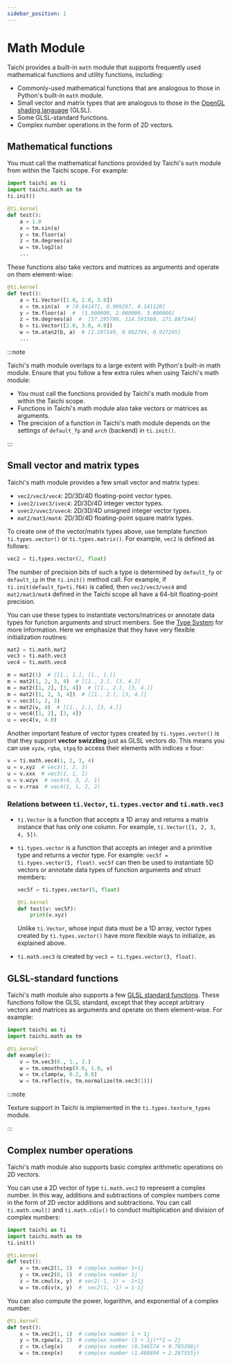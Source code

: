 ```yaml
---
sidebar_position: 1
---
```


# Math Module


Taichi provides a built-in `math` module that supports frequently used mathematical functions and utility functions, including:

- Commonly-used mathematical functions that are analogous to those in Python's built-in `math` module.
- Small vector and matrix types that are analogous to those in the [OpenGL shading language](https://www.khronos.org/opengl/wiki/OpenGL_Shading_Language) (GLSL).
- Some GLSL-standard functions.
- Complex number operations in the form of 2D vectors.

## Mathematical functions

You must call the mathematical functions provided by Taichi's `math` module from within the Taichi scope. For example:

```python
import taichi as ti
import taichi.math as tm
ti.init()

@ti.kernel
def test():
    a = 1.0
    x = tm.sin(a)
    y = tm.floor(a)
    z = tm.degrees(a)
    w = tm.log2(a)
    ...
```


These functions also take vectors and matrices as arguments and operate on them element-wise:

```python
@ti.kernel
def test():
    a = ti.Vector([1.0, 2.0, 3.0])
    x = tm.sin(a)  # [0.841471, 0.909297, 0.141120]
    y = tm.floor(a)  #  [1.000000, 2.000000, 3.000000]
    z = tm.degrees(a)  #  [57.295780, 114.591560, 171.887344]
    b = ti.Vector([2.0, 3.0, 4.0])
    w = tm.atan2(b, a)  # [1.107149, 0.982794, 0.927295]
    ...
```

:::note


Taichi's math module overlaps to a large extent with Python's built-in math module. Ensure that you follow a few extra rules when using Taichi's math module:

- You must call the functions provided by Taichi's math module from within the Taichi scope.
- Functions in Taichi's math module also take vectors or matrices as arguments.
- The precision of a function in Taichi's math module depends on the settings of `default_fp` and `arch` (backend) in `ti.init()`.


:::

## Small vector and matrix types


Taichi's math module provides a few small vector and matrix types:


- `vec2/vec3/vec4`: 2D/3D/4D floating-point vector types.
- `ivec2/ivec3/ivec4`: 2D/3D/4D integer vector types.
- `uvec2/uvec3/uvec4`: 2D/3D/4D unsigned integer vector types.
- `mat2/mat3/mat4`: 2D/3D/4D floating-point square matrix types.

To create one of the vector/matrix types above, use template function `ti.types.vector()` or `ti.types.matrix()`. For example, `vec2` is defined as follows:

```python
vec2 = ti.types.vector(2, float)
```


The number of precision bits of such a type is determined by `default_fp` or `default_ip` in the `ti.init()` method call. For example, if `ti.init(default_fp=ti.f64)` is called, then `vec2/vec3/vec4` and `mat2/mat3/mat4` defined in the Taichi scope all have a 64-bit floating-point precision.

You can use these types to instantiate vectors/matrices or annotate data types for function arguments and struct members. See the [Type System](../type_system/type.md) for more information. Here we emphasize that they have very flexible initialization routines:


```python
mat2 = ti.math.mat2
vec3 = ti.math.vec3
vec4 = ti.math.vec4

m = mat2(1)  # [[1., 1.], [1., 1.]]
m = mat2(1, 2, 3, 4)  # [[1., 2.], [3, 4.]]
m = mat2([1, 2], [3, 4])  # [[1., 2.], [3, 4.]]
m = mat2([1, 2, 3, 4])  # [[1., 2.], [3, 4.]]
v = vec3(1, 2, 3)
m = mat2(v, 4)  # [[1., 2.], [3, 4.]]
u = vec4([1, 2], [3, 4])
u = vec4(v, 4.0)
```

Another important feature of vector types created by `ti.types.vector()` is that they support **vector swizzling** just as GLSL vectors do. This means you can use `xyzw`, `rgba`, `stpq` to access their elements with indices &le; four:


```python
v = ti.math.vec4(1, 2, 3, 4)
u = v.xyz  # vec3(1, 2, 3)
u = v.xxx  # vec3(1, 1, 1)
u = v.wzyx  # vec4(4, 3, 2, 1)
u = v.rraa  # vec4(1, 1, 2, 2)
```


### Relations between `ti.Vector`, `ti.types.vector` and `ti.math.vec3`

- `ti.Vector` is a function that accepts a 1D array and returns a matrix instance that has only one column. For example, `ti.Vector([1, 2, 3, 4, 5])`.
- `ti.types.vector` is a function that accepts an integer and a primitive type and returns a vector type. For example: `vec5f = ti.types.vector(5, float)`. `vec5f` can then be used to instantiate 5D vectors or annotate data types of function arguments and struct members:
    ```python
    vec5f = ti.types.vector(5, float)

    @ti.kernel
    def test(v: vec5f):
        print(v.xyz)
    ```

    Unlike `ti.Vector`, whose input data must be a 1D array, vector types created by `ti.types.vector()` have more flexible ways to initialize, as explained above.

- `ti.math.vec3` is created by `vec3 = ti.types.vector(3, float)`.



## GLSL-standard functions


Taichi's math module also supports a few [GLSL standard functions](https://registry.khronos.org/OpenGL-Refpages/gl4/index.php). These functions follow the GLSL standard, except that they accept arbitrary vectors and matrices as arguments and operate on them element-wise. For example:

```python
import taichi as ti
import taichi.math as tm

@ti.kernel
def example():
    v = tm.vec3(0., 1., 2.)
    w = tm.smoothstep(0.0, 1.0, v)
    w = tm.clamp(w, 0.2, 0.8)
    w = tm.reflect(v, tm.normalize(tm.vec3(1)))
```

:::note

Texture support in Taichi is implemented in the `ti.types.texture_types` module.

:::


## Complex number operations


Taichi's math module also supports basic complex arithmetic operations on 2D vectors.

You can use a 2D vector of type `ti.math.vec2` to represent a complex number. In this way, additions and subtractions of complex numbers come in the form of 2D vector additions and subtractions. You can call `ti.math.cmul()` and `ti.math.cdiv()` to conduct multiplication and division of complex numbers:


```python
import taichi as ti
import taichi.math as tm
ti.init()

@ti.kernel
def test():
    x = tm.vec2(1, 1)  # complex number 1+1j
    y = tm.vec2(0, 1)  # complex number 1j
    z = tm.cmul(x, y)  # vec2(-1, 1) = -1+1j
    w = tm.cdiv(x, y)  #  vec2(1, -1) = 1-1j
```

You can also compute the power, logarithm, and exponential of a complex number:


```python
@ti.kernel
def test():
    x = tm.vec2(1, 1)  # complex number 1 + 1j
    y = tm.cpow(x, 2)  # complex number (1 + 1j)**2 = 2j
    z = tm.clog(x)     # complex number (0.346574 + 0.785398j)
    w = tm.cexp(x)     # complex number (1.468694 + 2.287355j)
```
